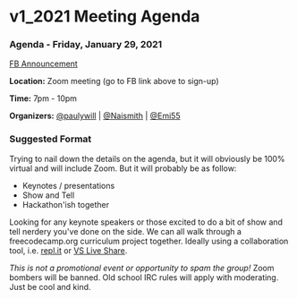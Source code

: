 # v1_2021 Meeting Agenda

### Agenda - Friday, January 29, 2021 

[FB Announcement](https://www.facebook.com/events/898657440902368)

**Location:** Zoom meeting (go to FB link above to sign-up)

**Time:** 7pm - 10pm

**Organizers:** [@paulywill](https://github.com/paulywill) | [@Naismith](https://github.com/naismith) | [@Emi55](https://github.com/Emi55)

### Suggested Format

Trying to nail down the details on the agenda, but it will obviously be 100% virtual and will include Zoom.
But it will probably be as follow:

- Keynotes / presentations
- Show and Tell
- Hackathon'ish together

Looking for any keynote speakers or those excited to do a bit of show and tell nerdery you've done on the side.
We can all walk through a freecodecamp.org curriculum project together.
Ideally using a collaboration tool, i.e. [repl.it](repl.it) or [VS Live Share](https://marketplace.visualstudio.com/items?itemName=MS-vsliveshare.vsliveshare).

*This is not a promotional event or opportunity to spam the group!*
Zoom bombers will be banned.
Old school IRC rules will apply with moderating. 
Just be cool and kind.


